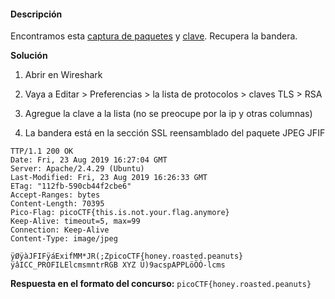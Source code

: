 #### Descripción

Encontramos esta [captura de paquetes](https://jupiter.challenges.picoctf.org/static/fbf98e695555a2a48fe42c9a245de376/capture.pcap) y [clave](https://jupiter.challenges.picoctf.org/static/fbf98e695555a2a48fe42c9a245de376/picopico.key). Recupera la bandera.

**Solución**

1. Abrir en Wireshark
    
2. Vaya a Editar > Preferencias > la lista de protocolos > claves TLS > RSA
    
3. Agregue la clave a la lista (no se preocupe por la ip y otras columnas)
    
4. La bandera está en la sección SSL reensamblado del paquete JPEG JFIF

```
TTP/1.1 200 OK
Date: Fri, 23 Aug 2019 16:27:04 GMT
Server: Apache/2.4.29 (Ubuntu)
Last-Modified: Fri, 23 Aug 2019 16:26:33 GMT
ETag: "112fb-590cb44f2cbe6"
Accept-Ranges: bytes
Content-Length: 70395
Pico-Flag: picoCTF{this.is.not.your.flag.anymore}
Keep-Alive: timeout=5, max=99
Connection: Keep-Alive
Content-Type: image/jpeg

ÿØÿàJFIFÿáExifMM*JR(;ZpicoCTF{honey.roasted.peanuts}ÿâICC_PROFILElcmsmntrRGB XYZ Ü)9acspAPPLöÖÓ-lcms
```

**Respuesta en el formato del concurso:**
`picoCTF{honey.roasted.peanuts}`